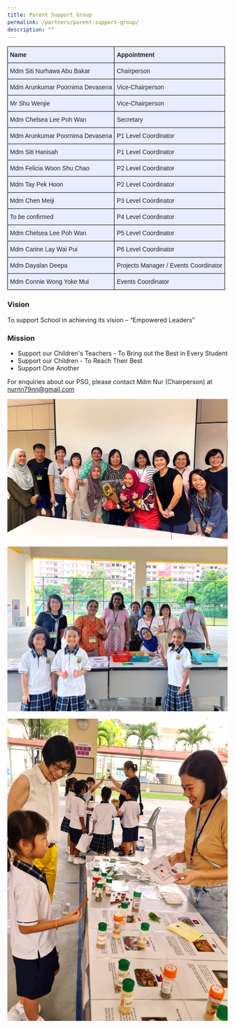 ```yaml
---
title: Parent Support Group
permalink: /partners/parent-support-group/
description: ""
---
```

<style type="text/css">
.tg  {border-collapse:collapse;border-spacing:0;margin:0px auto;}
.tg td{border-color:black;border-style:solid;border-width:1px;font-family:Arial, sans-serif;font-size:14px;
  overflow:hidden;padding:10px 5px;word-break:normal;}
.tg th{border-color:black;border-style:solid;border-width:1px;font-family:Arial, sans-serif;font-size:14px;
  font-weight:normal;overflow:hidden;padding:10px 5px;word-break:normal;}
.tg .tg-xwen{background-color:#E8EDFF;color:#222;font-weight:bold;text-align:left;vertical-align:middle}
.tg .tg-lr6o{background-color:#E8EDFF;color:#222;text-align:left;vertical-align:middle}
</style>
<table class="tg">
<tbody>
  <tr>
    <td class="tg-xwen"><span style="color:#222">Name </span></td>
    <td class="tg-xwen"><span style="color:#222">Appointment </span></td>
  </tr>
  <tr>
    <td class="tg-lr6o"><span style="color:#222">Mdm Siti Nurhawa Abu Bakar</span>	</td>
    <td class="tg-lr6o"><span style="color:#222">Chairperson</span><br></td>
  </tr>
  <tr>
    <td class="tg-lr6o"><span style="color:#222">Mdm Arunkumar Poornima Devasena</span>	</td>
    <td class="tg-lr6o"><span style="color:#222">Vice-Chairperson</span><br></td>
  </tr>
	  <tr>
    <td class="tg-lr6o"><span style="color:#222">Mr Shu Wenjie</span>	</td>
    <td class="tg-lr6o"><span style="color:#222">Vice-Chairperson</span><br></td>
  </tr>
  <tr>
    <td class="tg-lr6o"><span style="color:#222"> Mdm Chelsea Lee Poh Wan</span></td>
    <td class="tg-lr6o"><span style="color:#222">Secretary</span><br></td>
  </tr>
  <tr>
    <td class="tg-lr6o"><span style="color:#222"> Mdm Arunkumar Poornima Devasena</span></td>
    <td class="tg-lr6o"><span style="color:#222">P1 Level Coordinator</span><br></td>
  </tr>
	 <tr>
    <td class="tg-lr6o"><span style="color:#222"> Mdm Siti Hanisah</span></td>
    <td class="tg-lr6o"><span style="color:#222">P1 Level Coordinator</span><br></td>
  </tr>
  <tr>
    <td class="tg-lr6o"><span style="color:#222"> Mdm Felicia Woon Shu Chao</span><br></td>
    <td class="tg-lr6o"><span style="color:#222">P2 Level Coordinator</span><br></td>
  </tr>
	  <tr>
    <td class="tg-lr6o"><span style="color:#222"> Mdm Tay Pek Hoon</span><br></td>
    <td class="tg-lr6o"><span style="color:#222">P2 Level Coordinator</span><br></td>
  </tr>
  <tr>
    <td class="tg-lr6o"><span style="color:#222"> Mdm Chen Meiji</span><br></td>
    <td class="tg-lr6o"><span style="color:#222">P3 Level Coordinator</span><br></td>
  </tr>
	<tr>
    <td class="tg-lr6o"><span style="color:#222"> To be confirmed</span><br></td>
    <td class="tg-lr6o"><span style="color:#222">P4 Level Coordinator</span><br></td>
  </tr>
  <tr>
    <td class="tg-lr6o"><span style="color:#222"> Mdm Chelsea Lee Poh Wan</span></td>
    <td class="tg-lr6o"><span style="color:#222">P5 Level Coordinator </span><br></td>
  </tr>
  <tr>
    <td class="tg-lr6o"><span style="color:#222">Mdm Carine Lay Wai Pui</span></td>
    <td class="tg-lr6o"><span style="color:#222">P6 Level Coordinator </span><br></td>
  </tr>
  <tr>
    <td class="tg-lr6o">Mdm Dayalan Deepa<br></td>
    <td class="tg-lr6o"><span style="color:#222">Projects Manager / Events Coordinator</span><br></td>
  </tr>
  <tr>
    <td class="tg-lr6o"><span style="color:#222">Mdm Connie Wong Yoke Mui</span>	</td>
    <td class="tg-lr6o"><span style="color:#222">Events Coordinator </span><br></td>
  </tr>
</tbody>
</table>

### **Vision**

To support School in achieving its vision – “Empowered Leaders”


### **Mission**

*   Support our Children's Teachers - To Bring out the Best in Every Student
*   Support our Children - To Reach Their Best
*   Support One Another

 
For enquiries about our PSG, please contact Mdm Nur (Chairperson) at [nurnn79nn@gmail.com](mailto:nurnn79nn@gmail.com)

![](/images/PSG/picture1.jpg)

![](/images/PSG/picture2.jpg)

![](/images/PSG/picture3.jpg)
